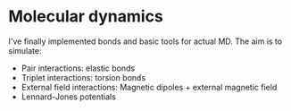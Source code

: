 # Molecular dynamics

I've finally implemented bonds and basic tools for actual MD. The aim is to simulate:
- Pair interactions: elastic bonds
- Triplet interactions: torsion bonds
- External field interactions: Magnetic dipoles + external magnetic field
- Lennard-Jones potentials

